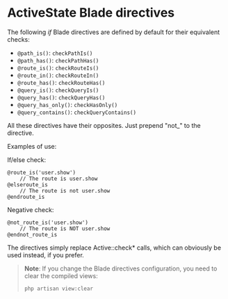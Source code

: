 # ActiveState Blade directives

The following _if_ Blade directives are defined by default for their equivalent checks:

* `@path_is()`: `checkPathIs()`
* `@path_has()`: `checkPathHas()`
* `@route_is()`: `checkRouteIs()`
* `@route_in()`: `checkRouteIn()`
* `@route_has()`: `checkRouteHas()`
* `@query_is()`: `checkQueryIs()`
* `@query_has()`: `checkQueryHas()`
* `@query_has_only()`: `checkHasOnly()`
* `@query_contains()`: `checkQueryContains()`

All these directives have their opposites. Just prepend "not_" to the directive.

Examples of use:

If/else check:
```blade
@route_is('user.show')
    // The route is user.show
@elseroute_is
    // The route is not user.show
@endroute_is
```

Negative check:
```blade
@not_route_is('user.show')
    // The route is NOT user.show
@endnot_route_is
```

The directives simply replace Active::check* calls, which can obviously be used instead, if you prefer.

> **Note**: If you change the Blade directives configuration, you need to clear the compiled views:
> ``` shell
> php artisan view:clear
> ```
